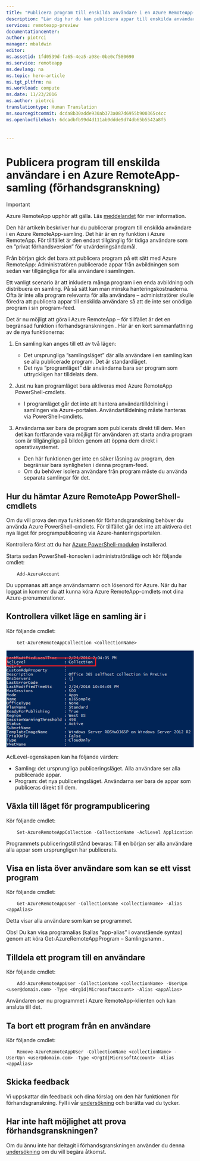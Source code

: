 ```yaml
---
title: "Publicera program till enskilda användare i en Azure RemoteApp-samling (förhandsgranskning) | Microsoft Docs"
description: "Lär dig hur du kan publicera appar till enskilda användare, i stället för att vara beroende av grupper i Azure RemoteApp."
services: remoteapp-preview
documentationcenter: 
author: piotrci
manager: mbaldwin
editor: 
ms.assetid: 1fd0539d-fa65-4ea5-a98e-0be0cf580690
ms.service: remoteapp
ms.devlang: na
ms.topic: hero-article
ms.tgt_pltfrm: na
ms.workload: compute
ms.date: 11/23/2016
ms.author: piotrci
translationtype: Human Translation
ms.sourcegitcommit: dcda8b30adde930ab373a087d6955b900365c4cc
ms.openlocfilehash: 6dcadbfb99d4d111ab9ddde9d74db65b5542a8f5


---
```

# <a name="publish-applications-to-individual-users-in-an-azure-remoteapp-collection-preview"></a>Publicera program till enskilda användare i en Azure RemoteApp-samling (förhandsgranskning)
> [!IMPORTANT]
> Azure RemoteApp upphör att gälla. Läs [meddelandet](https://go.microsoft.com/fwlink/?linkid=821148) för mer information.
> 
> 

Den här artikeln beskriver hur du publicerar program till enskilda användare i en Azure RemoteApp-samling. Det här är en ny funktion i Azure RemoteApp. För tillfället är den endast tillgänglig för tidiga användare som en ”privat förhandsversion” för utvärderingsändamål.

Från början gick det bara att publicera program på ett sätt med Azure RemoteApp: Administratören publicerade appar från avbildningen som sedan var tillgängliga för alla användare i samlingen.

Ett vanligt scenario är att inkludera många program i en enda avbildning och distribuera en samling. På så sätt kan man minska hanteringskostnaderna. Ofta är inte alla program relevanta för alla användare – administratörer skulle föredra att publicera appar till enskilda användare så att de inte ser onödiga program i sin program-feed.

Det är nu möjligt att göra i Azure RemoteApp – för tillfället är det en begränsad funktion i förhandsgranskningen . Här är en kort sammanfattning av de nya funktionerna:

1. En samling kan anges till ett av två lägen:
   
   * Det ursprungliga ”samlingsläget” där alla användare i en samling kan se alla publicerade program. Det är standardläget.
   * Det nya ”programläget” där användarna bara ser program som uttryckligen har tilldelats dem.
2. Just nu kan programläget bara aktiveras med Azure RemoteApp PowerShell-cmdlets.
   
   * I programläget går det inte att hantera användartilldelning i samlingen via Azure-portalen. Användartilldelning måste hanteras via PowerShell-cmdlets.
3. Användarna ser bara de program som publicerats direkt till dem. Men det kan fortfarande vara möjligt för användaren att starta andra program som är tillgängliga på bilden genom att öppna dem direkt i operativsystemet.
   
   * Den här funktionen ger inte en säker låsning av program, den begränsar bara synligheten i denna program-feed.
   * Om du behöver isolera användare från program måste du använda separata samlingar för det.

## <a name="how-to-get-azure-remoteapp-powershell-cmdlets"></a>Hur du hämtar Azure RemoteApp PowerShell-cmdlets
Om du vill prova den nya funktionen för förhandsgranskning behöver du använda Azure PowerShell-cmdlets. För tillfället går det inte att aktivera det nya läget för programpublicering via Azure-hanteringsportalen.

Kontrollera först att du har [Azure PowerShell-modulen](/powershell/azureps-cmdlets-docs) installerad.

Starta sedan PowerShell-konsolen i administratörsläge och kör följande cmdlet:

        Add-AzureAccount

Du uppmanas att ange användarnamn och lösenord för Azure. När du har loggat in kommer du att kunna köra Azure RemoteApp-cmdlets mot dina Azure-prenumerationer.

## <a name="how-to-check-which-mode-a-collection-is-in"></a>Kontrollera vilket läge en samling är i
Kör följande cmdlet:

        Get-AzureRemoteAppCollection <collectionName>

![Kontrollera samlingsläget](./media/remoteapp-perapp/araacllelvel.png)

AclLevel-egenskapen kan ha följande värden:

* Samling: det ursprungliga publiceringsläget. Alla användare ser alla publicerade appar.
* Program: det nya publiceringsläget. Användarna ser bara de appar som publiceras direkt till dem.

## <a name="how-to-switch-to-application-publishing-mode"></a>Växla till läget för programpublicering
Kör följande cmdlet:

        Set-AzureRemoteAppCollection -CollectionName -AclLevel Application

Programmets publiceringstillstånd bevaras: Till en början ser alla användare alla appar som ursprungligen har publicerats.

## <a name="how-to-list-users-who-can-see-a-specific-application"></a>Visa en lista över användare som kan se ett visst program
Kör följande cmdlet:

        Get-AzureRemoteAppUser -CollectionName <collectionName> -Alias <appAlias>

Detta visar alla användare som kan se programmet.

Obs! Du kan visa programalias (kallas ”app-alias” i ovanstående syntax) genom att köra Get-AzureRemoteAppProgram – Samlingsnamn <collectionName>.

## <a name="how-to-assign-an-application-to-a-user"></a>Tilldela ett program till en användare
Kör följande cmdlet:

        Add-AzureRemoteAppUser -CollectionName <collectionName> -UserUpn <user@domain.com> -Type <OrgId|MicrosoftAccount> -Alias <appAlias>

Användaren ser nu programmet i Azure RemoteApp-klienten och kan ansluta till det.

## <a name="how-to-remove-an-application-from-a-user"></a>Ta bort ett program från en användare
Kör följande cmdlet:

        Remove-AzureRemoteAppUser -CollectionName <collectionName> -UserUpn <user@domain.com> -Type <OrgId|MicrosoftAccount> -Alias <appAlias>

## <a name="providing-feedback"></a>Skicka feedback
Vi uppskattar din feedback och dina förslag om den här funktionen för förhandsgranskning. Fyll i vår [undersökning](http://www.instant.ly/s/FDdrb) och berätta vad du tycker.

## <a name="havent-had-a-chance-to-try-the-preview-feature"></a>Har inte haft möjlighet att prova förhandsgranskningen?
Om du ännu inte har deltagit i förhandsgranskningen använder du denna [undersökning](http://www.instant.ly/s/AY83p) om du vill begära åtkomst.




<!--HONumber=Dec16_HO1-->


